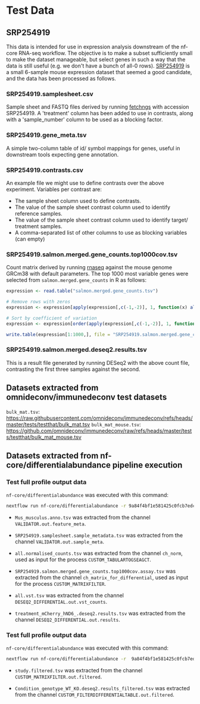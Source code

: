 # Test Data

## SRP254919

This data is intended for use in expression analysis downstream of the nf-core RNA-seq workflow. The objective is to make a subset sufficiently small to make the dataset manageable, but select genes in such a way that the data is still useful (e.g. we don't have a bunch of all-0 rows). [SRP254919](https://www.ebi.ac.uk/ena/browser/view/PRJNA622544?show=reads) is a small 6-sample mouse expression dataset that seemed a good candidate, and the data has been processed as follows.

### SRP254919.samplesheet.csv 

Sample sheet and FASTQ files derived by running [fetchngs](https://nf-co.re/fetchngs) with accession SRP254919. A 'treatment' column has been added to use in contrasts, along with a 'sample_number' column to be used as a blocking factor.

### SRP254919.gene_meta.tsv 

A simple two-column table of id/ symbol mappings for genes, useful in downstream tools expecting gene annotation.

### SRP254919.contrasts.csv  

An example file we might use to define contrasts over the above experiment. Variables per contrast are:

 * The sample sheet column used to define contrasts.
 * The value of the sample sheet contrast column used to identify reference samples.
 * The value of the sample sheet contrast column used to identify target/ treatment samples.
 * A comma-separated list of other columns to use as blocking variables (can empty)

### SRP254919.salmon.merged.gene_counts.top1000cov.tsv

Count matrix derived by running [rnaseq](https://nf-co.re/rnaseq) against the mouse genome GRCm38 with default parameters. The top 1000 most variable genes were selected from `salmon.merged.gene_counts` in R as follows: 

```r
expression <- read.table("salmon.merged.gene_counts.tsv")

# Remove rows with zeros
expression <- expression[apply(expression[,c(-1,-2)], 1, function(x) all(x > 0)), ]

# Sort by coefficient of variation
expression <- expression[order(apply(expression[,c(-1,-2)], 1, function(x) sd(x)/mean(x)), decreasing = TRUE), ]

write.table(expression[1:1000,], file = "SRP254919.salmon.merged.gene_counts.top1000cov.tsv", sep="\t", row.names = FALSE, quote = FALSE)
```

### SRP254919.salmon.merged.deseq2.results.tsv 

This is a result file generated by running DESeq2 with the above count file, contrasting the first three samples against the second.

## Datasets extracted from omnideconv/immunedeconv test datasets

`bulk_mat.tsv`: https://raw.githubusercontent.com/omnideconv/immunedeconv/refs/heads/master/tests/testthat/bulk_mat.tsv
`bulk_mat_mouse.tsv`: https://github.com/omnideconv/immunedeconv/raw/refs/heads/master/tests/testthat/bulk_mat_mouse.tsv

## Datasets extracted from nf-core/differentialabundance pipeline execution

### Test full profile output data

`nf-core/differentialabundance` was executed with this command:

```bash
nextflow run nf-core/differentialabundance -r 9a84f4bf1e581425c0fcb7edcec772998265eeb1 -latest -profile docker,test --outdir results
```

- `Mus_musculus.anno.tsv` was extracted from the channel `VALIDATOR.out.feature_meta`.

- `SRP254919.samplesheet.sample_metadata.tsv` was extracted from the channel `VALIDATOR.out.sample_meta`.

- `all.normalised_counts.tsv` was extracted from the channel `ch_norm`, used as input for the process `CUSTOM_TABULARTOGSEAGCT`.

- `SRP254919.salmon.merged.gene_counts.top1000cov.assay.tsv` was extracted from the channel `ch_matrix_for_differential`, used as input for the process `CUSTOM_MATRIXFILTER`.

- `all.vst.tsv` was extracted from the channel `DESEQ2_DIFFERENTIAL.out.vst_counts`.

- `treatment_mCherry_hND6_.deseq2.results.tsv` was extracted from the channel `DESEQ2_DIFFERENTIAL.out.results`.


### Test full profile output data

`nf-core/differentialabundance` was executed with this command:

```bash
nextflow run nf-core/differentialabundance -r  9a84f4bf1e581425c0fcb7edcec772998265eeb1  -profile docker,test_full --outdir results
```

- `study.filtered.tsv` was extracted from the channel `CUSTOM_MATRIXFILTER.out.filtered`.

- `Condition_genotype_WT_KO.deseq2.results_filtered.tsv` was extracted from the channel `CUSTOM_FILTERDIFFERENTIALTABLE.out.filtered`.
